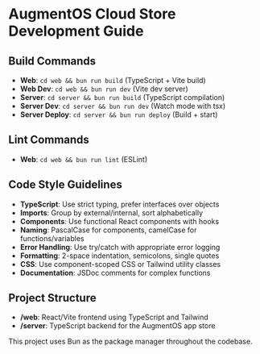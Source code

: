 # AugmentOS Cloud Store Development Guide

## Build Commands
- **Web**: `cd web && bun run build` (TypeScript + Vite build)
- **Web Dev**: `cd web && bun run dev` (Vite dev server)
- **Server**: `cd server && bun run build` (TypeScript compilation)
- **Server Dev**: `cd server && bun run dev` (Watch mode with tsx)
- **Server Deploy**: `cd server && bun run deploy` (Build + start)

## Lint Commands
- **Web**: `cd web && bun run lint` (ESLint)

## Code Style Guidelines
- **TypeScript**: Use strict typing, prefer interfaces over objects
- **Imports**: Group by external/internal, sort alphabetically
- **Components**: Use functional React components with hooks
- **Naming**: PascalCase for components, camelCase for functions/variables
- **Error Handling**: Use try/catch with appropriate error logging
- **Formatting**: 2-space indentation, semicolons, single quotes
- **CSS**: Use component-scoped CSS or Tailwind utility classes
- **Documentation**: JSDoc comments for complex functions

## Project Structure
- **/web**: React/Vite frontend using TypeScript and Tailwind
- **/server**: TypeScript backend for the AugmentOS app store

This project uses Bun as the package manager throughout the codebase.